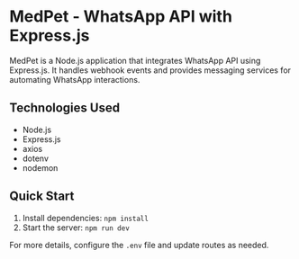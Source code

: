 # MedPet - WhatsApp API with Express.js

MedPet is a Node.js application that integrates WhatsApp API using Express.js. It handles webhook events and provides messaging services for automating WhatsApp interactions.

## Technologies Used
- Node.js
- Express.js
- axios
- dotenv
- nodemon

## Quick Start
1. Install dependencies: `npm install`
2. Start the server: `npm run dev`

For more details, configure the `.env` file and update routes as needed.